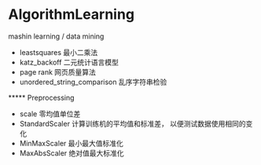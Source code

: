 # AlgorithmLearning
mashin learning / data mining 


+ leastsquares    最小二乘法
+ katz_backoff    二元统计语言模型
+ page rank       网页质量算法
+ unordered_string_comparison  乱序字符串检验

***** Preprocessing
+ scale 零均值单位差
+ StandardScaler 计算训练机的平均值和标准差， 以便测试数据使用相同的变化
+ MinMaxScaler 最小最大值标准化
+ MaxAbsScaler 绝对值最大标准化

